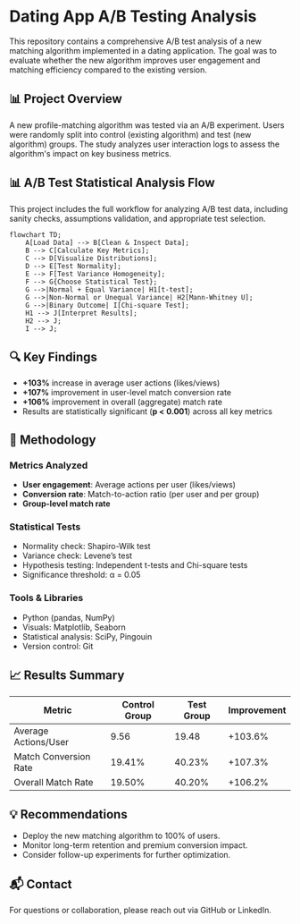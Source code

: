 # Dating App A/B Testing Analysis

This repository contains a comprehensive A/B test analysis of a new matching algorithm implemented in a dating application. The goal was to evaluate whether the new algorithm improves user engagement and matching efficiency compared to the existing version.

## 📊 Project Overview

A new profile-matching algorithm was tested via an A/B experiment. Users were randomly split into control (existing algorithm) and test (new algorithm) groups. The study analyzes user interaction logs to assess the algorithm's impact on key business metrics.

## 📊 A/B Test Statistical Analysis Flow

This project includes the full workflow for analyzing A/B test data, including sanity checks, assumptions validation, and appropriate test selection.

```mermaid
flowchart TD;
    A[Load Data] --> B[Clean & Inspect Data];
    B --> C[Calculate Key Metrics];
    C --> D[Visualize Distributions];
    D --> E[Test Normality];
    E --> F[Test Variance Homogeneity];
    F --> G{Choose Statistical Test};
    G -->|Normal + Equal Variance| H1[t-test];
    G -->|Non-Normal or Unequal Variance| H2[Mann-Whitney U];
    G -->|Binary Outcome| I[Chi-square Test];
    H1 --> J[Interpret Results];
    H2 --> J;
    I --> J;
```

## 🔍 Key Findings

- **+103%** increase in average user actions (likes/views)
- **+107%** improvement in user-level match conversion rate
- **+106%** improvement in overall (aggregate) match rate
- Results are statistically significant (**p < 0.001**) across all key metrics

## 🧪 Methodology

### Metrics Analyzed
- **User engagement**: Average actions per user (likes/views)
- **Conversion rate**: Match-to-action ratio (per user and per group)
- **Group-level match rate**

### Statistical Tests
- Normality check: Shapiro-Wilk test
- Variance check: Levene’s test
- Hypothesis testing: Independent t-tests and Chi-square tests
- Significance threshold: α = 0.05

### Tools & Libraries
- Python (pandas, NumPy)
- Visuals: Matplotlib, Seaborn
- Statistical analysis: SciPy, Pingouin
- Version control: Git

## 📈 Results Summary

| Metric                | Control Group | Test Group | Improvement |  
|-----------------------|---------------|------------|-------------|  
| Average Actions/User  | 9.56          | 19.48      | +103.6%     |  
| Match Conversion Rate | 19.41%        | 40.23%     | +107.3%     |  
| Overall Match Rate    | 19.50%        | 40.20%     | +106.2%     |  

## 💡 Recommendations

- Deploy the new matching algorithm to 100% of users.
- Monitor long-term retention and premium conversion impact.
- Consider follow-up experiments for further optimization.

## 📬 Contact

For questions or collaboration, please reach out via GitHub or LinkedIn.